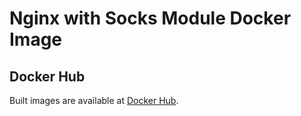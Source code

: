 # Nginx with Socks Module Docker Image

## Docker Hub

Built images are available at [Docker Hub](https://hub.docker.com/r/xjonathanlei/nginx-socks).